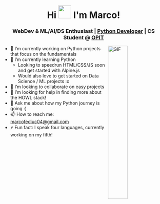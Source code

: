 <h1 align="center">Hi <img src="https://cdn.7tv.app/emote/01F6NMMEER00015NVG2J8ZH77N/2x.webp" width=40> I'm Marco!</h1>
<h3 align="center"> WebDev & ML/AI/DS Enthusiast | <a href="https://i.kym-cdn.com/photos/images/newsfeed/002/493/123/a30">Python Developer</a> | CS Student @ <a href="https://www.opit.com/">OPIT</a></h3>

<img width="35%" align="right" alt="GIF" src="https://media1.tenor.com/m/iCgOuohU11kAAAAC/dancing-polish-cow-at4am.gif" />

- 🔭 I’m currently working on Python projects that focus on the fundamentals
- 🌱 I’m currently learning Python
  - Looking to speedrun HTML/CSS/JS soon and get started with Alpine.js
  - Would also love to get started on Data Science / ML projects :o
- 👯 I’m looking to collaborate on easy projects
- 🤔 I’m looking for help in finding more about the HOWL stack!
- 💬 Ask me about how my Python journey is going :)
- 📫 How to reach me: <a href="mailto:marcofediuc04@gmail.com">marcofediuc04@gmail.com</a>
- ⚡ Fun fact: I speak four languages, currently working on my fifth!

